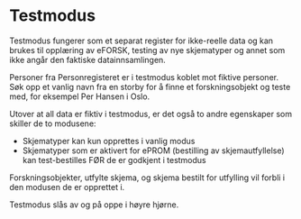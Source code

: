 # Testmodus

Testmodus fungerer som et separat register for ikke-reelle data og kan brukes til opplæring av eFORSK, testing av nye skjematyper og annet som ikke angår den faktiske datainnsamlingen.

Personer fra Personregisteret er i testmodus koblet mot fiktive personer. Søk opp et vanlig navn fra en storby for å finne et forskningsobjekt og teste med, for eksempel Per Hansen i Oslo.

Utover at all data er fiktiv i testmodus, er det også to andre egenskaper som skiller de to modusene: 
* Skjematyper kan kun opprettes i vanlig modus
* Skjematyper som er aktivert for ePROM (bestilling av skjemautfyllelse) kan test-bestilles FØR de er godkjent i testmodus 

Forskningsobjekter, utfylte skjema, og skjema bestilt for utfylling vil forbli i den modusen de er opprettet i.

Testmodus slås av og på oppe i høyre hjørne.
